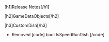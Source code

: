 [h1]Release Notes[/h1]

[h2]GameDataObjects[/h2]

[h3]CustomDish[/h3]
- Removed
[code]
bool IsSpeedRunDish
[/code]
